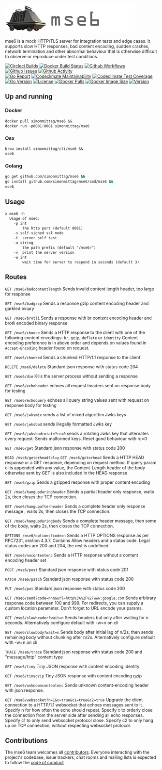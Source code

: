 ![](mse6.png)

mse6 is a mock HTTP/TLS server for integration tests and edge cases. It supports slow HTTP responses, bad
content encoding, sudden crashes, network termination and other abnormal
behaviour that is otherwise difficult to observe or reproduce under test conditions.

[![Circleci Builds](https://circleci.com/gh/simonmittag/mse6.svg?style=shield)](https://circleci.com/gh/simonmittag/mse6)
[![Docker Build Status](https://img.shields.io/docker/cloud/build/simonmittag/mse6)](https://hub.docker.com/r/simonmittag/mse6/builds)
[![Github Workflows](https://github.com/simonmittag/mse6/workflows/Go/badge.svg)](https://github.com/simonmittag/mse6/actions)
[![Github Issues](https://img.shields.io/github/issues/simonmittag/mse6)](https://github.com/simonmittag/mse6/issues)
[![Github Activity](https://img.shields.io/github/commit-activity/m/simonmittag/mse6)](https://img.shields.io/github/commit-activity/m/simonmittag/mse6)  
[![Go Report](https://goreportcard.com/badge/github.com/simonmittag/mse6)](https://goreportcard.com/report/github.com/simonmittag/mse6)
[![Codeclimate Maintainability](https://api.codeclimate.com/v1/badges/362bc41f687169d50e6b/maintainability)](https://codeclimate.com/github/simonmittag/mse6/maintainability)
[![Codeclimate Test Coverage](https://api.codeclimate.com/v1/badges/362bc41f687169d50e6b/test_coverage)](https://codeclimate.com/github/simonmittag/mse6/test_coverage)
[![Go Version](https://img.shields.io/github/go-mod/go-version/simonmittag/jabba)](https://img.shields.io/github/go-mod/go-version/simonmittag/jabba)
[![License](https://img.shields.io/badge/License-Apache%202.0-blue.svg)](https://opensource.org/licenses/Apache-2.0)
[![Docker Pulls](https://img.shields.io/docker/pulls/simonmittag/mse6)](https://img.shields.io/docker/pulls/simonmittag/mse6)
[![Docker Image Size](https://img.shields.io/docker/image-size/simonmittag/mse6?sort=date)](https://img.shields.io/docker/image-size/simonmittag/mse6?sort=date)
[![Version](https://img.shields.io/badge/version-0.4.3-orange)](https://github.com/simonmittag/mse6/releases/tag/v0.4.3)

## Up and running
### Docker
```
docker pull simonmittag/mse6 &&
docker run -p8081:8081 simonmittag/mse6
```

### Osx
```
brew install simonmittag/cli/mse6 &&
mse6
```

### Golang
```bash
go get github.com/simonmittag/mse6 && 
go install github.com/simonmittag/mse6/cmd/mse6 && 
mse6
```

## Usage
```
λ mse6 -h
  Usage of mse6:
    -p int
      	the http port (default 8081)
    -s self-signed ssl mode
    -t	server self test
    -u string
    	the path prefix (default "/mse6/")
    -v	print the server version
    -w int
      	wait time for server to respond in seconds (default 3)
```

## Routes
`GET /mse6/badcontentlength`
Sends invalid content length header, too large for response

`GET /mse6/badgzip`
Sends a response gzip content encoding header and garbled binary

`GET /mse6/brotli`
Sends a response with br content encoding header and brotli encoded binary response

`GET /mse6/choose`
Sends a HTTP response to the client with one of the following content encodings: `br`, `gzip`, `deflate` or `identity` 
Content encoding preference is in above order and depends on values found in `Accept-Encoding` header found on request. 

`GET /mse6/chunked`
Sends a chunked HTTP/1.1 response to the client

`DELETE /mse6/delete`
Standard json response with status code 204

`GET /mse6/die`
Kills the server process without sending a response

`GET /mse6/echoheader`
echoes all request headers sent on response body for testing

`GET /mse6/echoquery`
echoes all query string values sent with request on response body for testing

`GET /mse6/jwksmix`
sends a list of mixed algorithm Jwks keys

`GET /mse6/jwksbad`
sends illegally formatted Jwks key

`GET /mse6/jwksbadrotate?rc=0`
sends a rotating Jwks key that alternates every request. Sends malformed keys. Reset good behaviour with rc=0

`GET /mse6/get`
Standard json response with status code 200

`HEAD /mse6/getorhead?cl=y`
`GET /mse6/getorhead`
Sends a HTTP HEAD response or a GET response, depending on request method.
If query param cl is appended with any value, the Content-Length header of 
the body otherwise sent by GET is also included in the HEAD response

`GET /mse6/gzip`
Sends a gzipped response with proper content encoding

`GET /mse6/hangupduringheader`
Sends a partial header only response, waits 2s, then closes the TCP connection.

`GET /mse6/hangupafterheader`
Sends a complete header only response message , waits 2s, then closes the TCP connection.

`GET /mse6/hangupduringbody`
Sends a complete header message, then some of the body, waits 2s, then closes the TCP connection.

`OPTIONS /mse6/options?code=n`
Sends a HTTP OPTIONS response as per RFC7231, section 4.3.7. Contains Allow headers and a status code.
Legal status codes are 200 and 204, the rest is undefined.

`GET /mse6/nocontentenc`
Sends a HTTP response without a content encoding header set

`POST /mse6/post`
Standard json response with status code 201

`PATCH /mse6/patch`
Standard json response with status code 200

`PUT /mse6/put`
Standard json response with status code 200

`GET /mse6/send?code=nnn&url=http%3A%2F%2Fwww.google.com`
Sends arbitrary response code between 100 and 999. For redirects, you can supply a custom
location parameter. Don't forget to URL encode your params.

`GET /mse6/slowheader?wait=n`
Sends headers but only after waiting for n seconds. 
Alternatively configure default with -w=n on cli

`GET /mse6/slowbody?wait=n`
Sends body after initial lag of n/2s, then sends remaining body without chunking after n/2s. 
Alternatively configure default with -w=n on cli

`TRACE /mse6/trace`
Standard json response with status code 200 and "message/http" content type

`GET /mse6/tiny`
Tiny JSON response with content encoding identity

`GET /mse6/tinygzip`
Tiny JSON response with content encoding gzip

`GET /mse6/unknowncontentenc`
Sends unknown content-encoding header with json response.


`GET /mse6/websocket?n=1&c=true&c1=true&c2=true`
Upgrade the client connection to a HTTP/1.1 websocket that echoes messages sent to it.
Specify n for how often the echo should repeat. Specify c to orderly close the connection
from the server side after sending all echo responses. Specify c1 to only send websocket
protocol close. Specify c2 to only hang up on TCP connection, without respecting websocket protocol.

## Contributions
The mse6 team welcomes all [contributors](https://github.com/simonmittag/mse6/blob/master/CONTRIBUTING.md). Everyone interacting with the project's codebase, issue trackers, chat rooms and mailing lists
is expected to follow the [code of conduct](https://github.com/simonmittag/mse6/blob/master/CODE_OF_CONDUCT.md)
